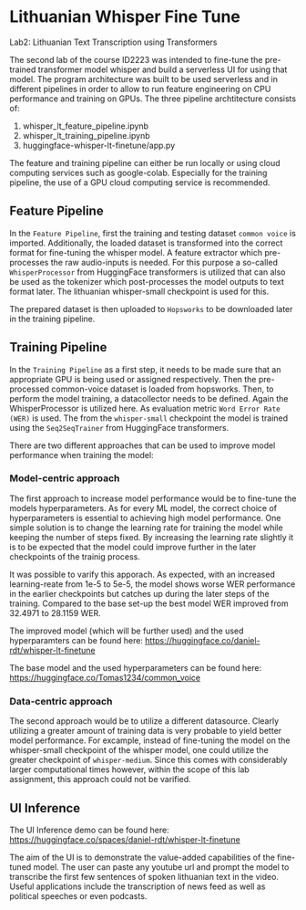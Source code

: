 # Lithuanian Whisper Fine Tune
Lab2: Lithuanian Text Transcription using Transformers

The second lab of the course ID2223 was intended to fine-tune the pre-trained transformer model whisper and build a serverless UI for using that model.
The program architecture was built to be used serverless and in different pipelines in order to allow to run feature engineering on CPU performance and training on GPUs. The three pipeline archtitecture consists of:

1. whisper_lt_feature_pipeline.ipynb
2. whisper_lt_training_pipeline.ipynb
3. huggingface-whisper-lt-finetune/app.py

The feature and training pipeline can either be run locally or using cloud computing services such as google-colab. Especially for the training pipeline, the use of a GPU cloud computing service is recommended.

## Feature Pipeline
In the `Feature Pipeline`, first the training and testing dataset `common voice` is imported. Additionally, the loaded dataset is transformed into the correct format for fine-tuning the whisper model. A feature extractor which pre-processes the raw audio-inputs is needed. For this purpose a so-called `WhisperProcessor` from HuggingFace transformers is utilized that can also be used as the tokenizer which post-processes the model outputs to text format later. The lithuanian whisper-small checkpoint is used for this.

The prepared dataset is then uploaded to `Hopsworks` to be downloaded later in the training pipeline.

## Training Pipeline

In the `Training Pipeline` as a first step, it needs to be made sure that an appropriate GPU is being used or assigned respectively. Then the pre-processed common-voice dataset is loaded from hopsworks.
Then, to perform the model training, a datacollector needs to be defined. Again the WhisperProcessor is utilized here. As evaluation metric `Word Error Rate (WER)` is used. The from the `whisper-small` checkpoint the model is trained using the `Seq2SeqTrainer` from HuggingFace transformers.

There are two different approaches that can be used to improve model performance when training the model:

### Model-centric approach
The first approach to increase model performance would be to fine-tune the models hyperparameters. As for every ML model, the correct choice of hyperparameters is essential to achieving high model performance. One simple solution is to change the learning rate for training the model while keeping the number of steps fixed. By increasing the learning rate slightly it is to be expected that the model could improve further in the later checkpoints of the trainig process.

It was possible to varify this apporach. As expected, with an increased learning-reate from 1e-5 to 5e-5, the model shows worse WER performance in the earlier checkpoints but catches up during the later steps of the training. Compared to the base set-up the best model WER improved from 32.4971 to 28.1159 WER. 


The improved model (which will be further used) and the used hyperparamters can be found here: https://huggingface.co/daniel-rdt/whisper-lt-finetune

The base model and the used hyperparameters can be found here: https://huggingface.co/Tomas1234/common_voice

### Data-centric approach
The second approach would be to utilize a different datasource. Clearly utilizing a greater amount of training data is very probable to yield better model performance. For excample, instead of fine-tuning the model on the whisper-small checkpoint of the whisper model, one could utilize the greater checkpoint of `whisper-medium`. Since this comes with considerably larger computational times however, within the scope of this lab assignment, this approach could not be varified. 

## UI Inference
The UI Inference demo can be found here: https://huggingface.co/spaces/daniel-rdt/whisper-lt-finetune

The aim of the UI is to demonstrate the value-added capabilities of the fine-tuned model. The user can paste any youtube url and prompt the model to transcribe the first few sentences of spoken lithuanian text in the video. Useful applications include the transcription of news feed as well as political speeches or even podcasts.
